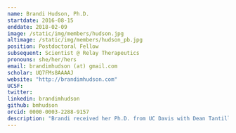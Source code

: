 ```yaml
---
name: Brandi Hudson, Ph.D.
startdate: 2016-08-15
enddate: 2018-02-09
image: /static/img/members/hudson.jpg
altimage: /static/img/members/hudson_pb.jpg
position: Postdoctoral Fellow
subsequent: Scientist @ Relay Therapeutics
pronouns: she/her/hers
email: brandimhudson (at) gmail.com
scholar: UQ7FMs8AAAAJ
website: "http://brandimhudson.com"
UCSF:
twitter:
linkedin: brandimhudson
github: bmhudson
orcid: 0000-0003-2288-9157
description: "Brandi received her Ph.D. from UC Davis with Dean Tantillo, where she applied computational chemistry to explain complex reaction mechanisms, conformation-activity relationships of potential pharmaceuticals, and non-covalent interactions in small organic molecules. In the Fraser lab,  she will use computational and experimental techniques to develop methods to account for conformational ligand heterogeneity and allosteric binding sites."
---
```

